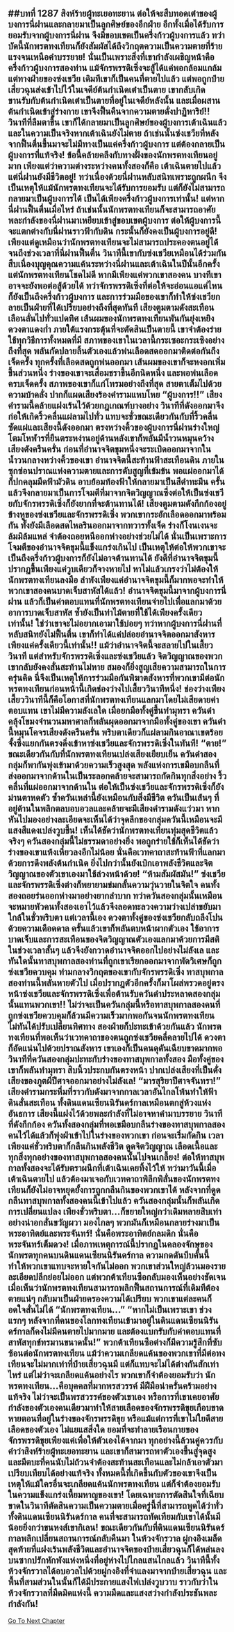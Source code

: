 ##บทที่ 1287 สิงห์ร้ายผู้ทะเยอทะยาน
ต่อให้จะสืบทอดเต๋าของผู้บงการนี่ฝานและกลายมาเป็นลูกศิษย์ของอีกฝ่าย อีกทั้งเมื่อได้รับการยอมรับจากผู้บงการนี่ฝาน จึงมีขอบเขตเป็นครึ่งก้าวผู้บงการแล้ว ทว่าบัดนี้นักพรตทงเทียนก็ยังสัมผัสได้ถึงวิกฤตความเป็นความตายที่ร้ายแรงจนเหนือคำบรรยาย!
นั่นเป็นเพราะสิ่งที่เขากำลังเผชิญหน้าคือครึ่งก้าวผู้บงการสองท่าน แม้จักรพรรดิเซิ่งจะสู้ได้แค่พอกล้อมแกล้ม แต่ทางฝ่ายของซ่งเชวีย เดิมทีเขาก็เป็นคนที่ตายไปแล้ว แต่พอถูกป๋ายเสี่ยวฉุนส่งเข้าไปไว้ในเจดีย์ต้นกำเนิดเต๋าเป็นตาย เขากลับเกิดขานรับกับต้นกำเนิดเต๋าเป็นตายที่อยู่ในเจดีย์หลังนั้น และเมื่อผสานต้นกำเนิดเข้าสู่ร่างกาย เขาจึงฟื้นคืนจากความตายดั่งปาฏิหาริย์!!
วินาทีที่ลืมตาขึ้น เขาก็ได้กลายมาเป็นลูกศิษย์ของผู้บงการเต้าเฉินแล้ว และในความเป็นจริงหากเต้าเฉินยังไม่ตาย ถ้าเช่นนั้นซ่งเชวียที่หลังจากฟื้นตื่นขึ้นมาจะไม่มีทางเป็นแค่ครึ่งก้าวผู้บงการ แต่ต้องกลายเป็นผู้บงการที่แท้จริง!
ข้อนี้คล้ายคลึงกับทางฝั่งของนักพรตทงเทียนอยู่มาก เพียงแต่ว่าความต่างระหว่างคนทั้งสองก็คือ เต้าเฉินตายไปแล้ว แต่นี่ฝานยังมีชีวิตอยู่!
ทว่าเนื่องด้วยนี่ฝานหลับสนิทเพราะถูกผนึก จึงเป็นเหตุให้แม้นักพรตทงเทียนจะได้รับการยอมรับ แต่ก็ยังไม่สามารถกลายมาเป็นผู้บงการได้ เป็นได้เพียงครึ่งก้าวผู้บงการเท่านั้น!
แต่หากนี่ฝานฟื้นตื่นเมื่อไหร่ ถ้าเช่นนั้นนักพรตทงเทียนก็จะสามารถอาศัยพละกำลังของนี่ฝานมาเหยียบเข้าสู่ขอบเขตผู้บงการ ต่อให้ผู้บงการนี้จะแตกต่างกับนี่ฝานราวฟ้ากับดิน กระนั้นก็ยังคงเป็นผู้บงการอยู่ดี!
เพียงแต่ดูเหมือนว่านักพรตทงเทียนจะไม่สามารถประคองตนอยู่ได้จนถึงช่วงเวลาที่นี่ฝานฟื้นตื่น วินาทีนี้เขากับซ่งเชวียเหมือนได้ร่วมกันสืบเนื่องบุญคุณความแค้นระหว่างนี่ฝานและเต้าเฉินในปีนั้นอีกครั้ง แต่นักพรตทงเทียนโชคไม่ดี หากมีเพียงแค่พวกเขาสองคน บางทีเขาอาจจะยังพอต่อสู้ด้วยได้ ทว่าจักรพรรดิเซิ่งที่ต่อให้จะอ่อนแอแค่ไหนก็ยังเป็นถึงครึ่งก้าวผู้บงการ และการร่วมมือของเขาก็ทำให้ซ่งเชวียกลายเป็นฝ่ายที่ได้เปรียบอย่างถึงที่สุดทันที
เสียงตูมตามดังสะเทือนเลือนลั่นไปทั่วแปดทิศ เส้นผมของนักพรตทงเทียนพันกันยุ่งเหยิง ดวงตาแดงก่ำ ภายใต้แรงกระตุ้นที่จะตัดสินเป็นตายนี้ เขาจำต้องร่ายใช้ทุกวิธีการทั้งหมดที่มี สภาพของเขาในเวลานี้กระเซอะกระเซิงอย่างถึงที่สุด พลันกัดปลายลิ้นตัวเองแล้วพ่นเลือดสดออกมาติดต่อกันถึงเจ็ดครั้ง ทุกครั้งที่เลือดสดถูกพ่นออกมา เส้นผมของเขาก็จะหงอกเพิ่มขึ้นส่วนหนึ่ง ร่างของเขาจะเสื่อมชราขึ้นอีกนิดหนึ่ง และพอพ่นเลือดครบเจ็ดครั้ง สภาพของเขาก็แก่โทรมอย่างถึงที่สุด สายตาเต็มไปด้วยความบ้าคลั่ง ปากก็แผดเสียงร้องคำรามแหบโหย
“ผู้บงการ!!”
เสียงคำรามนี้คล้ายแฝงเร้นไว้ด้วยกฎเกณฑ์บางอย่าง วินาทีที่ดังออกมาจึงก่อให้เกิดริ้วคลื่นแผ่ลามไปทั่ว
แทบจะชั่วขณะเดียวกันกับที่ริ้วคลื่นซัดแผ่และเสียงนี้ดังออกมา ตรงหว่างคิ้วของผู้บงการนี่ฝานร่างใหญ่โตมโหฬารที่ยืนตระหง่านอยู่ด้านหลังเขาก็พลันมีน้ำวนหมุนคว้างเสียงดังครืนครั่น ก่อนที่อำนาจจิตขุมหนึ่งจะระเบิดออกมาจากในน้ำวนกลางหว่างคิ้วของเขา
อำนาจจิตนี้สะท้านฟ้าสะเทือนดิน ภายในซุกซ่อนปราณแห่งความตายและการดับสูญที่เข้มข้น พอแผ่ออกมาได้ก็ปกคลุมมืดฟ้ามัวดิน อาบย้อมท้องฟ้าให้กลายมาเป็นสีดำทะมึน ครั้นแล้วจึงกลายมาเป็นการโจมตีที่มาจากจิตวิญญาณซึ่งต่อให้เป็นซ่งเชวียกับจักรพรรดิเซิ่งก็ยังยากที่จะต้านทานได้!
เสียงตูมตามดังกึกก้องอยู่ข้างหูของซ่งเชวียและจักรพรรดิเซิ่ง พวกเขากระอักเลือดออกมาพร้อมกัน ทั้งยังมีเลือดสดไหลรินออกมาจากทวารทั้งเจ็ด ร่างก็โงนเงนจะล้มมิล้มแหล่ จำต้องถอยหนีออกห่างอย่างช่วยไม่ได้
นั่นเป็นเพราะการโจมตีของอำนาจจิตขุมนี้แข็งแกร่งเกินไป เป็นเหตุให้ต่อให้พวกเขาจะเป็นถึงครึ่งก้าวผู้บงการก็ยังไม่อาจต้านทานได้ ยังดีที่อำนาจจิตขุมนี้ปรากฏขึ้นเพียงแค่วูบเดียวก็จางหายไป หาไม่แล้วเกรงว่าไม่ต้องให้นักพรตทงเทียนลงมือ ลำพังเพียงแค่อำนาจจิตขุมนี้ก็มากพอจะทำให้พวกเขาสองคนบาดเจ็บสาหัสได้แล้ว!
อำนาจจิตขุมนี้มาจากผู้บงการนี่ฝาน แล้วก็เป็นค่าตอบแทนที่นักพรตทงเทียนจ่ายไปเพื่อแลกมาด้วยอาการบาดเจ็บสาหัส ซ้ำยังเป็นท่าไม้ตายที่ใช้ได้เพียงครั้งเดียวเท่านั้น!
ใช่ว่าเขาจะไม่อยากเอามาใช้บ่อยๆ ทว่าหากผู้บงการนี่ฝานที่หลับสนิทยังไม่ฟื้นตื่น เขาก็ทำได้แค่ปล่อยอำนาจจิตออกมาสังหารเพียงแค่ครั้งเดียวนี้เท่านั้น!!
แม้ว่าอำนาจจิตนี้จะสลายไปในเสี้ยววินาที แต่สำหรับจักรพรรดิเซิ่งและซ่งเชวียแล้ว จิตวิญญาณของพวกเขากลับยังคงสั่นสะท้านไม่หาย สมองก็ยิ่งสูญเสียความสามารถในการครุ่นคิด นี่จึงเป็นเหตุให้การร่วมมือกันพิฆาตสังหารที่พวกเขามีต่อนักพรตทงเทียนก่อนหน้านี้เกิดช่องว่างไปเสี้ยววินาทีหนึ่ง!
ช่องว่างเพียงเสี้ยววินาทีนี้ก็คือโอกาสที่นักพรตทงเทียนแลกมาโดยไม่เสียดายค่าตอบแทน เขาไม่มีความลังเลใด เมื่อยกมือทั้งคู่ขึ้นทำมุทรา ควันดำคลุ้งโขมงจำนวนมหาศาลก็พลันผุดออกมาจากมือทั้งคู่ของเขา ควันดำนี้หมุนโคจรเสียงดังครืนครั่น พริบตาเดียวก็แผ่ลามกินอาณาเขตร้อยจั้งซึ่งแยกกันตรงดิ่งเข้าหาซ่งเชวียและจักรพรรดิเซิ่งในทันที!
“ตาย!”
ขณะเดียวกันกับที่นักพรตทงเทียนเปล่งเสียงเยียบเย็น ควันดำสองกลุ่มก็พากันพุ่งเข้ามาด้วยความเร็วสูงสุด พลังแห่งการเขมือบกลืนที่ส่งออกมาจากด้านในเป็นระลอกคล้ายจะสามารถกัดกินทุกสิ่งอย่าง ริ้วคลื่นที่แผ่ออกมาจากด้านใน ต่อให้เป็นซ่งเชวียและจักรพรรดิเซิ่งก็ยังม่านตาหดตัว
ซ้ำควันเหล่านี้ยังเหมือนกับสิ่งมีชีวิต ควันเป็นเส้นๆ ที่อยู่ด้านในพลิกตลบอบอวลและคล้ายจะมีเสียงคำรามดังแว่วมา หากหันไปมองอย่างละเอียดจะเห็นได้ว่าจุดลึกของกลุ่มควันนี้เหมือนจะมีแสงสีแดงเปล่งวูบขึ้น!
เห็นได้ชัดว่านักพรตทงเทียนทุ่มสุดชีวิตแล้วจริงๆ ควันสองกลุ่มนี้ไม่ธรรมดาอย่างยิ่ง พอถูกร่ายใช้ก็เห็นได้ชัดว่าร่างของเขาแห้งเหี่ยวลงอีกไม่น้อย นั่นคือเวทคาถาสะท้านฟ้าที่แลกมาด้วยการดึงพลังต้นกำเนิด ยิ่งไปกว่านั้นยังเบิกเอาพลังชีวิตและจิตวิญญาณของตัวเขาเองมาใช้ล่วงหน้าด้วย!
“ห้ามสัมผัสมัน!” ซ่งเชวียและจักรพรรดิเซิ่งต่างก็พยายามข่มกลั้นความวุ่นวายในจิตใจ คนทั้งสองถอยร่นออกห่างมาอย่างยากลำบาก ทว่าควันสองกลุ่มนั้นเหมือนจะหมายหัวคนทั้งสองเอาไว้แล้วจึงลอดทะลวงความว่างเปล่าขยับมาใกล้ในชั่วพริบตา แต่เวลานี้เอง ดวงตาทั้งคู่ของซ่งเชวียกลับถลึงโปนด้วยความเดือดดาล ครั้นแล้วเขาก็พลันตบหน้าผากตัวเอง ใช้อาการบาดเจ็บและการสะเทือนของจิตวิญญาณตัวเองแลกมาด้วยการมีสติในช่วงเวลาสั้นๆ แล้วจึงยังกวาดอำนาจจิตออกไปอย่างไม่ลังเล และทันใดนั้นทาสบุพกาลสองท่านที่ถูกเขาเรียกออกมาจากพัดวิเศษก็ถูกซ่งเชวียควบคุม ท่ามกลางวิกฤตของเขากับจักรพรรดิเซิ่ง ทาสบุพกาลสองท่านนี้พลันหายตัวไป เมื่อปรากฎตัวอีกครั้งก็มาโผล่พรวดอยู่ตรงหน้าซ่งเชวียและจักรพรรดิเซิ่งเพื่อต้านรับควันดำประหลาดสองกลุ่มนั้นแทนพวกเขา!!
ไม่ว่าจะเป็นควันกลุ่มนี้หรือทาสบุพกาลสองคนที่ถูกซ่งเชวียควบคุมก็ล้วนมีความเร็วมากพอกันจนนักพรตทงเทียนไม่ทันได้ปรับเปลี่ยนทิศทาง สองฝ่ายก็ปะทะเข้าด้วยกันแล้ว
นักพรตทงเทียนที่พอเห็นว่าเวทคาถาของตนถูกซ่งเชวียคลี่คลายไปได้ ดวงตาก็อัดแน่นไปด้วยปราณสังหาร เขาเองก็เป็นคนดุดันเฉียบขาดมากพอ วินาทีที่ควันสองกลุ่มปะทะกับร่างของทาสบุพกาลทั้งสอง มือทั้งคู่ของเขาก็พลันทำมุทรา สิบนิ้วประกบกันตรงหน้า ปากเปล่งเสียงที่เป็นดั่งเสียงของภูตผีปีศาจออกมาอย่างไม่ลังเล!
“มารสุริยาปีศาจจันทรา!” เสียงคำรามกระหึ่มที่ราวกับดังมาจากกาลเวลาอันไกลโพ้นทำให้ฟ้าดินสั่นสะเทือน ทั้งดินแดนเซียนนิรันดร์กาลเหมือนตกสู่ห้วงแห่งอันธการ เสียงนี้แฝงไว้ด้วยพละกำลังที่ไม่อาจหาคำมาบรรยาย วินาทีที่ดังกึกก้อง ควันทั้งสองกลุ่มที่พอเขมือบกลืนร่างของทาสบุพกาลสองคนไว้ได้แล้วก็พุ่งฝ่าเข้าไปในร่างของพวกเขา ก่อนจะเริ่มกัดกิน เวลาเพียงแค่ชั่วพริบตาก็กลืนกินพลังชีวิต ดูดจิตวิญญาณ เลือดเนื้อและทุกสิ่งทุกอย่างของทาสบุพกาลสองคนนั้นไปจนเกลี้ยง!
ต่อให้ทาสบุพกาลทั้งสองจะได้รับตราผนึกที่เต้าเฉินเคยทิ้งไว้ให้ ทว่ามาวันนี้เมื่อเต้าเฉินตายไป แล้วต้องมาเจอกับเวทคาถาพิลึกพิลั่นของนักพรตทงเทียนก็ยังไม่อาจหยุดยั้งการถูกกลืนกินของพวกเขาได้ หลังจากที่ดูดกลืนทาสบุพกาลทั้งสองคนนี้เข้าไปแล้ว ควันสองกลุ่มนั้นก็พลันเกิดการเปลี่ยนแปลง เพียงชั่วพริบตา...ก็ขยายใหญ่กว่าเดิมหลายสิบเท่าอย่างน่าอกสั่นขวัญผวา มองไกลๆ พวกมันก็เหมือนกลายร่างมาเป็นพระอาทิตย์และพระจันทร์!
นั่นคือพระอาทิตย์กลมดิก นั่นคือพระจันทร์เต็มดวง!
เมื่อภาพเหตุการณ์นี้ปรากฏในคลองจักษุของนักพรตทุกคนบนดินแดนเซียนนิรันดร์กาล ความกดดันบีบคั้นนี้ทำให้พวกเขาแทบจะหายใจกันไม่ออก พวกเขาส่วนใหญ่ล้วนมองรายละเอียดปลีกย่อยไม่ออก แต่พวกต้าเทียนซือกลับมองเห็นอย่างชัดเจน เมื่อเห็นว่านักพรตทงเทียนสามารถพลิกฟื้นสถานการณ์ที่เดิมทีต้องตายแน่ๆ กลับมาเป็นฝ่ายครองความได้เปรียบ พวกเขาแต่ละคนก็อดใจสั่นไม่ได้
“นักพรตทงเทียน...”
“หากไม่เป็นเพราะเขา ช่วงแรกๆ หลังจากที่คนของโลกทงเทียนเข้ามาอยู่ในดินแดนเซียนนิรันดร์กาลก็คงไม่มีคนตายไปมากมาย และต้องแบกรับกับค่าตอบแทนที่สาหัสทุกข์ทรมานขนาดนั้น!” พวกต้าเทียนซือต่างก็มีความรู้สึกที่ซับซ้อนต่อนักพรตทงเทียน แม้ว่าความเกลียดแค้นของพวกเขาที่มีต่อทงเทียนจะไม่มากเท่าที่ป๋ายเสี่ยวฉุนมี แต่ก็แทบจะไม่ได้ต่างกันสักเท่าไหร่
แต่ไม่ว่าจะเกลียดแค้นอย่างไร พวกเขาก็จำต้องยอมรับว่า นักพรตทงเทียน...คือบุคคลที่มากพรสวรรค์ มีฝีมือน่าครั่นคร้ามอย่างแท้จริง ไม่ว่าจะเป็นพรสวรรค์ของตัวเขาเอง หรือการที่เขาเคยอาศัยกำลังของตัวเองคนเดียวมาทำให้สายเลือดของจักรพรรดิขุยเกือบขาดหายตอนที่อยู่ในร่างของจักรพรรดิขุย หรือแม้แต่การที่เขาไม่ใยดีสายเลือดของตัวเอง ไม่แยแสสิ่งใด ยอมที่จะทำลายเรือนกายของจักรพรรดิขุยเพียงแค่เพื่อให้ตัวเองได้จากมา
ทุกอย่างนี้ล้วนคู่ควรกับคำว่าสิงห์ร้ายผู้ทะเยอทะยาน และเขาก็สามารถพาตัวเองขึ้นสู่จุดสูงและมีตบะที่คนนับไม่ถ้วนจำต้องสะท้านสะเทือนและไม่กล้าเอาตัวมาเปรียบเทียบได้อย่างแท้จริง ทั้งหมดนี้ที่เกิดขึ้นกับตัวของเขาจึงเป็นเหตุให้แม้ใครอื่นจะเกลียดแค้นนักพรตทงเทียน แต่ก็จำต้องยอมรับในความแข็งแกร่งเหี้ยมหาญของเขา!
โดยเฉพาะการตัดสินใจที่เฉียบขาดในวินาทีตัดสินความเป็นความตายเมื่อครู่นี้ที่สามารถพูดได้ว่าทั่วทั้งดินแดนเซียนนิรันดร์กาล คนที่จะสามารถทัดเทียมกับเขาได้นั้นมีน้อยยิ่งกว่าขนหงส์เขากิเลน!
ขณะเดียวกันกับที่ดินแดนเซียนนิรันดร์กาลพลิกเปลี่ยนสถานการณ์กลับคืนมา ในห้วงจักรวาล ผู่กงอิงเมล็ดสุดท้ายที่แฝงเร้นพลังชีวิตและอำนาจจิตของป๋ายเสี่ยวฉุนก็ได้หล่นลงบนซากปรักหักพังแห่งหนึ่งที่อยู่ห่างไปไกลแสนไกลแล้ว
วินาทีนี้ทั้งห้วงจักรวาลได้อบอวลไปด้วยผู่กงอิงที่จำแลงมาจากป๋ายเสี่ยวฉุน และพื้นที่สามส่วนในนั้นก็ได้มีประกายแสงไฟเปล่งวูบวาบ ราวกับว่าในห้วงจักรวาลที่มืดมิดแห่งนี้ ความมืดและแสงสว่างกำลังประชันพละกำลังกัน!
------


[Go To Next Chapter]( ./261.md)